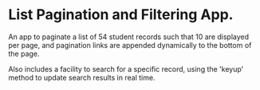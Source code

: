 # List Pagination and Filtering App.

An app to paginate a list of 54 student records such that 10 are displayed per page, and pagination links are appended dynamically to the bottom of the page.

Also includes a facility to search for a specific record, using the 'keyup' method to update search results in real time.
